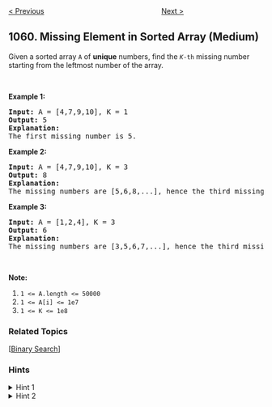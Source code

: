 <!--|This file generated by command(leetcode description); DO NOT EDIT.    |-->
<!--+----------------------------------------------------------------------+-->
<!--|@author    openset <openset.wang@gmail.com>                           |-->
<!--|@link      https://github.com/openset                                 |-->
<!--|@home      https://github.com/openset/leetcode                        |-->
<!--+----------------------------------------------------------------------+-->

[< Previous](https://github.com/openset/leetcode/tree/master/problems/all-paths-from-source-lead-to-destination "All Paths from Source Lead to Destination")
　　　　　　　　　　　　　　　　
[Next >](https://github.com/openset/leetcode/tree/master/problems/lexicographically-smallest-equivalent-string "Lexicographically Smallest Equivalent String")

## 1060. Missing Element in Sorted Array (Medium)

<p>Given a sorted array <code>A</code> of <strong>unique</strong> numbers, find the <code><em>K</em>-th</code> missing number starting from the leftmost number of the array.</p>

<p>&nbsp;</p>

<p><strong>Example 1:</strong></p>

<pre>
<strong>Input: </strong>A = <span id="example-input-1-1">[4,7,9,10]</span>, K = 1
<strong>Output: </strong><span id="example-output-1">5</span>
<strong>Explanation: </strong>
The first missing number is 5.
</pre>

<p><strong>Example 2:</strong></p>

<pre>
<strong>Input: </strong>A = <span id="example-input-2-1">[4,7,9,10]</span>, K = 3
<strong>Output: </strong><span id="example-output-2">8</span>
<strong>Explanation: </strong>
The missing numbers are [5,6,8,...], hence the third missing number is 8.
</pre>

<p><strong>Example 3:</strong></p>

<pre>
<strong>Input: </strong>A = <span id="example-input-3-1">[1,2,4]</span>, K = 3
<strong>Output: </strong><span id="example-output-3">6</span>
<strong>Explanation: </strong>
The missing numbers are [3,5,6,7,...], hence the third missing number is 6.
</pre>

<p>&nbsp;</p>

<p><strong>Note:</strong></p>

<ol>
	<li><code>1 &lt;= A.length &lt;= 50000</code></li>
	<li><code>1 &lt;= A[i] &lt;= 1e7</code></li>
	<li><code>1 &lt;= K &lt;= 1e8</code></li>
</ol>

### Related Topics
  [[Binary Search](https://github.com/openset/leetcode/tree/master/tag/binary-search/README.md)]

### Hints
<details>
<summary>Hint 1</summary>
First define a function f(x) that counts the number of missing elements until x.
</details>

<details>
<summary>Hint 2</summary>
Then use binary search with the given function f(x) to find the kth missing element.
</details>
